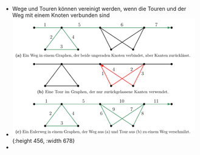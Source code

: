 - Wege und Touren können vereinigt werden, wenn die Touren und der Weg mit einem Knoten verbunden sind
- ![image.png](../assets/image_1730285784335_0.png){:height 456, :width 678}
-